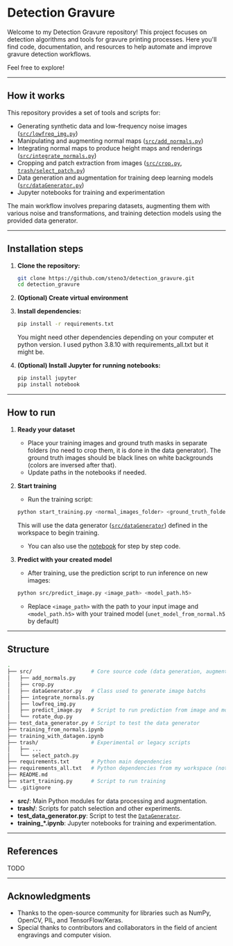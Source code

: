 # Detection Gravure

Welcome to my Detection Gravure repository! This project focuses on detection algorithms and tools for gravure printing processes. Here you'll find code, documentation, and resources to help automate and improve gravure detection workflows.

Feel free to explore!

---

## How it works

This repository provides a set of tools and scripts for:
- Generating synthetic data and low-frequency noise images ([`src/lowfreq_img.py`](src/lowfreq_img.py))
- Manipulating and augmenting normal maps ([`src/add_normals.py`](src/add_normals.py))
- Integrating normal maps to produce height maps and renderings ([`src/integrate_normals.py`](src/integrate_normals.py))
- Cropping and patch extraction from images ([`src/crop.py`](src/crop.py), [`trash/select_patch.py`](trash/select_patch.py))
- Data generation and augmentation for training deep learning models ([`src/dataGenerator.py`](src/dataGenerator.py))
- Jupyter notebooks for training and experimentation

The main workflow involves preparing datasets, augmenting them with various noise and transformations, and training detection models using the provided data generator.

---

## Installation steps

1. **Clone the repository:**
	```sh
	git clone https://github.com/steno3/detection_gravure.git
	cd detection_gravure
	```

2. **(Optional) Create virtual environment**

3. **Install dependencies:**
	```sh
	pip install -r requirements.txt
	```
    You might need other dependencies depending on your computer et python version. I used python 3.8.10 with requirements_all.txt but it might be.

4. **(Optional) Install Jupyter for running notebooks:**
	```sh
    pip install jupyter
	pip install notebook
	```

---

## How to run

1. **Ready your dataset**

    - Place your training images and ground truth masks in separate folders (no need to crop them, it is done in the data generator).
    The ground truth images should be black lines on white backgrounds (colors are inversed after that).
    - Update paths in the notebooks if needed.

2. **Start training**

    - Run the training script:
     ```sh
     python start_training.py <normal_images_folder> <ground_truth_folder>
     ```
    This will use the data generator ([`src/dataGenerator`](src/dataGenerator.py)) defined in the workspace to begin training.
    - You can also use the [notebook](training_with_datagen.ipynb) for step by step code.

3. **Predict with your created model**

    - After training, use the prediction script to run inference on new images:
     ```sh
     python src/predict_image.py <image_path> <model_path.h5>
     ```
    - Replace `<image_path>` with the path to your input image and `<model_path.h5>` with your trained model (`unet_model_from_normal.h5` by default)

---

## Structure

```sh
.
├── src/                   # Core source code (data generation, augmentation, integration)
│   ├── add_normals.py
│   ├── crop.py
│   ├── dataGenerator.py   # Class used to generate image batchs
│   ├── integrate_normals.py
│   ├── lowfreq_img.py
│   ├── predict_image.py   # Script to run prediction from image and model
│   └── rotate_dup.py
├── test_data_generator.py # Script to test the data generator
├── training_from_normals.ipynb
├── training_with_datagen.ipynb
├── trash/                 # Experimental or legacy scripts
│   ├── ...
│   └── select_patch.py
├── requirements.txt       # Python main dependencies
├── requirements_all.txt   # Python dependencies from my workspace (not recommended)
├── README.md
├── start_training.py      # Script to run training
└── .gitignore
```

- **src/**: Main Python modules for data processing and augmentation.
- **trash/**: Scripts for patch selection and other experiments.
- **test_data_generator.py**: Script to test the [`DataGenerator`](src/dataGenerator.py).
- **training_*.ipynb**: Jupyter notebooks for training and experimentation.

---

## References
TODO

---

## Acknowledgments

- Thanks to the open-source community for libraries such as NumPy, OpenCV, PIL, and TensorFlow/Keras.
- Special thanks to contributors and collaborators in the field of ancient engravings and computer vision.